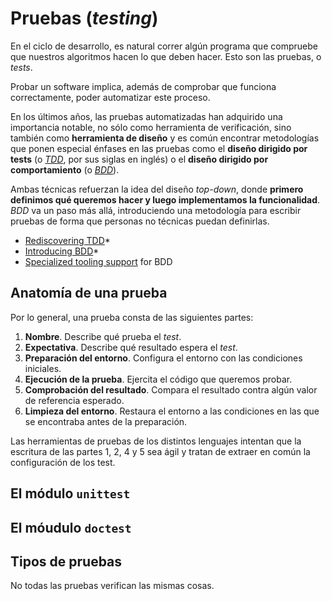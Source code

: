 # Pruebas (_testing_)

En el ciclo de desarrollo, es natural correr algún programa que compruebe que
nuestros algoritmos hacen lo que deben hacer. Esto son las pruebas, o _tests_.

Probar un software implica, además de comprobar que funciona correctamente,
poder automatizar este proceso.

En los últimos años, las pruebas automatizadas han adquirido una importancia
notable, no sólo como herramienta de verificación, sino también como
**herramienta de diseño** y es común encontrar metodologías que ponen especial
énfases en las pruebas como el **diseño dirigido por tests**
(o [_TDD_](https://en.wikipedia.org/wiki/Test-driven_development), por sus siglas
en inglés) o el **diseño dirigido por comportamiento**
(o [_BDD_](https://en.wikipedia.org/wiki/Behavior-driven_development)).

Ambas técnicas refuerzan la idea del diseño _top-down_, donde **primero definimos
qué queremos hacer y luego implementamos la funcionalidad**. _BDD_ va un paso
más allá, introduciendo una metodología para escribir pruebas de forma que
personas no técnicas puedan definirlas.

* [Rediscovering TDD](https://www.quora.com/Why-does-Kent-Beck-refer-to-the-rediscovery-of-test-driven-development-Whats-the-history-of-test-driven-development-before-Kent-Becks-rediscovery)*
* [Introducing BDD](https://dannorth.net/introducing-bdd/)*
* [Specialized tooling support](https://en.wikipedia.org/wiki/Behavior-driven_development#Specialized_tooling_support) for BDD

## Anatomía de una prueba

Por lo general, una prueba consta de las siguientes partes:

1. **Nombre**. Describe qué prueba el _test_.
2. **Expectativa**. Describe qué resultado espera el _test_.
3. **Preparación del entorno**. Configura el entorno con las condiciones
iniciales.
4. **Ejecución de la prueba**. Ejercita el código que queremos probar. 
5. **Comprobación del resultado**. Compara el resultado contra algún valor de
referencia esperado.
6. **Limpieza del entorno**. Restaura el entorno a las condiciones en las que
se encontraba antes de la preparación.

Las herramientas de pruebas de los distintos lenguajes intentan que la
escritura de las partes 1, 2, 4 y 5 sea ágil y tratan de extraer en común la
configuración de los test.

## El módulo `unittest`



## El móudulo `doctest`

## Tipos de pruebas

No todas las pruebas verifican las mismas cosas.